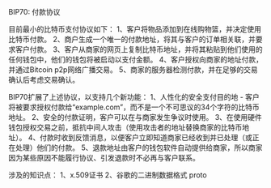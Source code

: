 BIP70: 付款协议

目前最小的比特币支付协议如下：
1、客户将物品添加到在线购物篮，并决定使用比特币付款。
2、商户生成一个唯一的付款地址，将其与客户的订单相关联，并要求客户付款。
3、客户从商家的网页上复制比特币地址，并将其粘贴到他们使用的任何钱包中，他们的钱包将被启动以支付金额。
4、客户授权向商家的地址付款，并通过Bitcoin p2p网络广播交易。
5、商家的服务器检测付款，并在足够的交易确认后考虑交易确认。

BIP70扩展了上述协议，以支持几个新功能：
1、人性化的安全支付目的地 - 客户将被要求授权付款给“example.com”，而不是一个不可思议的34个字符的比特币地址。
2、安全的付款证明，客户可以在与商家发生争议时使用。
3、在使用硬件钱包授权交易之前，抵抗中间人攻击（使用攻击者的地址替换商家的比特币地址）。
4、付款时收到反馈消息，以便客户立即知道商家已经收到并已处理（或正在处理）他们的付款。
5、退款地址由客户的钱包软件自动提供给商家，所以商家因为某些原因不能履行协议、引发退款时不必再与客户联系。

涉及的知识点：
1、x.509证书
2、谷歌的二进制数据格式 proto
